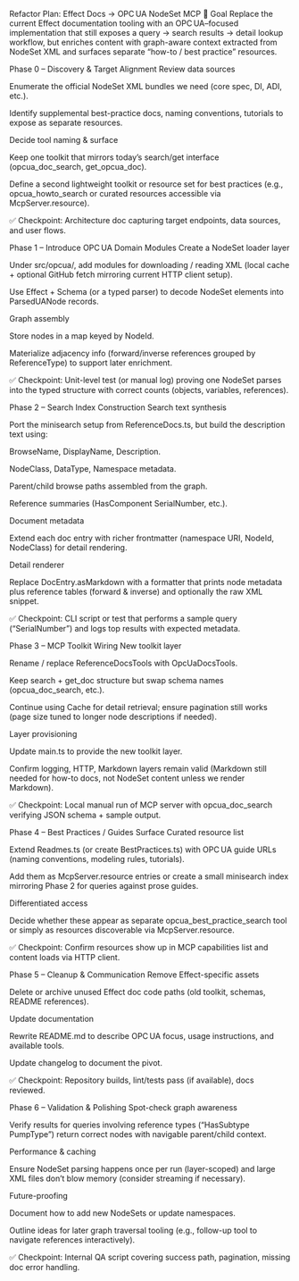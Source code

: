 Refactor Plan: Effect Docs → OPC UA NodeSet MCP
🎯 Goal
Replace the current Effect documentation tooling with an OPC UA–focused implementation that still exposes a query → search results → detail lookup workflow, but enriches content with graph-aware context extracted from NodeSet XML and surfaces separate “how-to / best practice” resources.

Phase 0 – Discovery & Target Alignment
Review data sources

Enumerate the official NodeSet XML bundles we need (core spec, DI, ADI, etc.).

Identify supplemental best-practice docs, naming conventions, tutorials to expose as separate resources.

Decide tool naming & surface

Keep one toolkit that mirrors today’s search/get interface (opcua_doc_search, get_opcua_doc).

Define a second lightweight toolkit or resource set for best practices (e.g., opcua_howto_search or curated resources accessible via McpServer.resource).

✅ Checkpoint: Architecture doc capturing target endpoints, data sources, and user flows.

Phase 1 – Introduce OPC UA Domain Modules
Create a NodeSet loader layer

Under src/opcua/, add modules for downloading / reading XML (local cache + optional GitHub fetch mirroring current HTTP client setup).

Use Effect + Schema (or a typed parser) to decode NodeSet elements into ParsedUANode records.

Graph assembly

Store nodes in a map keyed by NodeId.

Materialize adjacency info (forward/inverse references grouped by ReferenceType) to support later enrichment.

✅ Checkpoint: Unit-level test (or manual log) proving one NodeSet parses into the typed structure with correct counts (objects, variables, references).

Phase 2 – Search Index Construction
Search text synthesis

Port the minisearch setup from ReferenceDocs.ts, but build the description text using:

BrowseName, DisplayName, Description.

NodeClass, DataType, Namespace metadata.

Parent/child browse paths assembled from the graph.

Reference summaries (HasComponent SerialNumber, etc.).

Document metadata

Extend each doc entry with richer frontmatter (namespace URI, NodeId, NodeClass) for detail rendering.

Detail renderer

Replace DocEntry.asMarkdown with a formatter that prints node metadata plus reference tables (forward & inverse) and optionally the raw XML snippet.

✅ Checkpoint: CLI script or test that performs a sample query (“SerialNumber”) and logs top results with expected metadata.

Phase 3 – MCP Toolkit Wiring
New toolkit layer

Rename / replace ReferenceDocsTools with OpcUaDocsTools.

Keep search + get_doc structure but swap schema names (opcua_doc_search, etc.).

Continue using Cache for detail retrieval; ensure pagination still works (page size tuned to longer node descriptions if needed).

Layer provisioning

Update main.ts to provide the new toolkit layer.

Confirm logging, HTTP, Markdown layers remain valid (Markdown still needed for how-to docs, not NodeSet content unless we render Markdown).

✅ Checkpoint: Local manual run of MCP server with opcua_doc_search verifying JSON schema + sample output.

Phase 4 – Best Practices / Guides Surface
Curated resource list

Extend Readmes.ts (or create BestPractices.ts) with OPC UA guide URLs (naming conventions, modeling rules, tutorials).

Add them as McpServer.resource entries or create a small minisearch index mirroring Phase 2 for queries against prose guides.

Differentiated access

Decide whether these appear as separate opcua_best_practice_search tool or simply as resources discoverable via McpServer.resource.

✅ Checkpoint: Confirm resources show up in MCP capabilities list and content loads via HTTP client.

Phase 5 – Cleanup & Communication
Remove Effect-specific assets

Delete or archive unused Effect doc code paths (old toolkit, schemas, README references).

Update documentation

Rewrite README.md to describe OPC UA focus, usage instructions, and available tools.

Update changelog to document the pivot.

✅ Checkpoint: Repository builds, lint/tests pass (if available), docs reviewed.

Phase 6 – Validation & Polishing
Spot-check graph awareness

Verify results for queries involving reference types (“HasSubtype PumpType”) return correct nodes with navigable parent/child context.

Performance & caching

Ensure NodeSet parsing happens once per run (layer-scoped) and large XML files don’t blow memory (consider streaming if necessary).

Future-proofing

Document how to add new NodeSets or update namespaces.

Outline ideas for later graph traversal tooling (e.g., follow-up tool to navigate references interactively).

✅ Checkpoint: Internal QA script covering success path, pagination, missing doc error handling.
